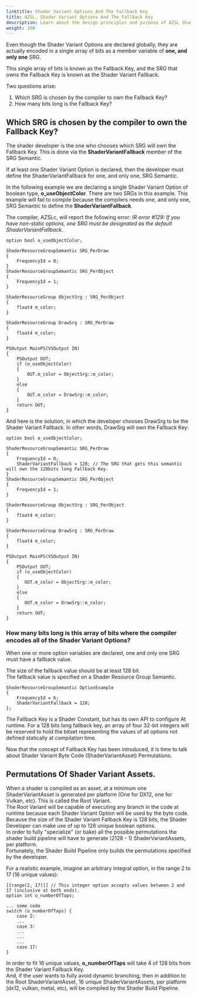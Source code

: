 ```yaml
---
linktitle: Shader Variant Options And The Fallback Key
title: AZSL, Shader Variant Options And The Fallback Key
description: Learn about the design principles and purpose of AZSL Shader Variant Options in the Atom Renderer. 
weight: 100
---
```


Even though the Shader Variant Options are declared globally, they are actually encoded in a single array of bits as a member variable of **one, and only one** SRG.  
  
This single array of bits is known as the Fallback Key, and the SRG that owns the Fallback Key is known as the Shader Variant Fallback.  
  
Two questions arise:
1. Which SRG is chosen by the compiler to own the Fallback Key?
2. How many bits long is the Fallback Key?
  
## Which SRG is chosen by the compiler to own the Fallback Key?
The shader developer is the one who chooses which SRG will own the Fallback Key. This is done via the **ShaderVariantFallback** member of the SRG Semantic.  
  
If at least one Shader Variant Option is declared, then the developer must define the ShaderVariantFallback for one, and only one, SRG Semantic.  
  
In the following example we are declaring a single Shader Variant Option of boolean type, **o_useObjectColor**. There are two SRGs in this example. This example will fail to compile because the compilers needs one, and only one, SRG Semantic to define the **ShaderVariantFallback**.

The compiler, AZSLc, will report the following error: *IR error #129: If you have non-static options, one SRG must be designated as the default ShaderVariantFallback*.  
  
    option bool o_useObjectColor;
    
    ShaderResourceGroupSemantic SRG_PerDraw
    {
        FrequencyId = 0;
    }
    ShaderResourceGroupSemantic SRG_PerObject
    {
        FrequencyId = 1;
    }
     
    ShaderResourceGroup ObjectSrg : SRG_PerObject
    {
        float4 m_color;
    }
     
    ShaderResourceGroup DrawSrg : SRG_PerDraw
    {
    	float4 m_color; 
    }
    
    PSOutput MainPS(VSOutput IN)
    {
        PSOutput OUT;
        if (o_useObjectColor)
        {
            OUT.m_color = ObjectSrg::m_color;
        }
        else
        {
            OUT.m_color = DrawSrg::m_color;
        }
        return OUT;
    }
  
And here is the solution, in which the developer chooses DrawSrg to be the Shader Variant Fallback. In other words, DrawSrg will own the Fallback Key:  
  
    option bool o_useObjectColor;
    
    ShaderResourceGroupSemantic SRG_PerDraw
    {
        FrequencyId = 0;
        ShaderVariantFallback = 128; // The SRG that gets this semantic will own the 128bits long Fallback Key.
    }
    ShaderResourceGroupSemantic SRG_PerObject
    {
        FrequencyId = 1;
    }
     
    ShaderResourceGroup ObjectSrg : SRG_PerObject
    {
        float4 m_color;
    }
     
    ShaderResourceGroup DrawSrg : SRG_PerDraw
    {
    	float4 m_color; 
    }
    
    PSOutput MainPS(VSOutput IN)
    {
        PSOutput OUT;
        if (o_useObjectColor)
        {
    	   OUT.m_color = ObjectSrg::m_color;
        }
        else
        {
           OUT.m_color = DrawSrg::m_color;
        }
        return OUT;
    }
  
### How many bits long is this array of bits where the compiler encodes all of the Shader Variant Options?
When one or more option variables are declared, one and only one SRG must have a fallback value.  
  
The size of the fallback value should be at least 128 bit.  
The fallback value is specified on a Shader Resource Group Semantic.  
  
    ShaderResourceGroupSemantic OptionExample
    {
        FrequencyId = 6;
        ShaderVariantFallback = 128;
    };
  
The Fallback Key is a Shader Constant, but has its own API to configure At runtime. For a 128 bits long fallback key, an array of four 32-bit integers will be reserved to hold the bitset representing the values of all options not defined statically at compilation time.  
  
Now that the concept of Fallback Key has been introduced, it is time to talk about Shader Variant Byte Code (ShaderVariantAsset) Permutations.  
  
## Permutations Of Shader Variant Assets.
When a shader is compiled as an asset, at a minimum one ShaderVariantAsset is generated per platform (One for DX12, one for Vulkan, etc). This is called the Root Variant.  
The Root Variant will be capable of executing any branch in the code at runtime because each Shader Variant Option will be used by the byte code.  
Because the size of the Shader Variant Fallback Key is 128 bits, the Shader Developer can make use of up to 128 unique boolean options.  
In order to fully "specialize" (or bake) all the possible permutations the shader build pipeline will have to generate (2128  - 1) ShaderVariantAssets, per platform.  
Fortunately, the Shader Build Pipeline only builds the permutations specified by the developer.  
  
For a realistic example, imagine an arbitrary integral option, in the range 2 to 17 (16 unique values):  
  
    [[range(2, 17)]] // This integer option accepts values between 2 and 17 (inclusive at both ends).  
    option int o_numberOfTaps;
    
    ... some code
    switch (o_numberOfTaps) {
        case 2:
        ...
        case 3:
        ...
        ...
        ...
        case 17:
    }
  
In order to fit 16 unique values, **o_numberOfTaps** will take 4 of 128 bits from the Shader Variant Fallback Key.  
And, if the user wants to fully avoid dynamic branching, then in addition to the Root ShaderVariantAsset, 16 unique ShaderVariantAssets, per platform (dx12, vulkan, metal, etc), will be compiled by the Shader Build Pipeline.  
  
